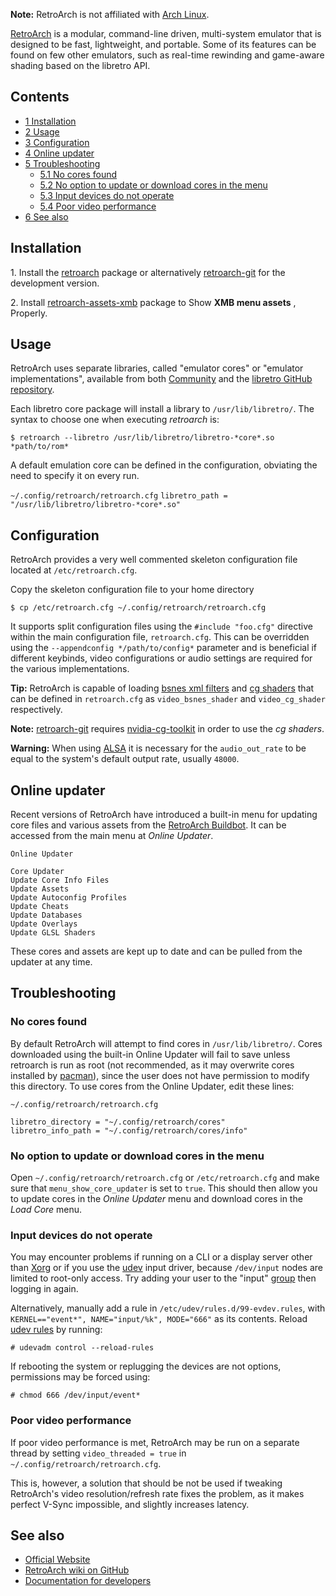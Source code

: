 **Note:** RetroArch is not affiliated with [Arch Linux](/index.php/Arch_Linux "Arch Linux").

[RetroArch](http://www.retroarch.com/) is a modular, command-line driven, multi-system emulator that is designed to be fast, lightweight, and portable. Some of its features can be found on few other emulators, such as real-time rewinding and game-aware shading based on the libretro API.

## Contents

*   [1 Installation](#Installation)
*   [2 Usage](#Usage)
*   [3 Configuration](#Configuration)
*   [4 Online updater](#Online_updater)
*   [5 Troubleshooting](#Troubleshooting)
    *   [5.1 No cores found](#No_cores_found)
    *   [5.2 No option to update or download cores in the menu](#No_option_to_update_or_download_cores_in_the_menu)
    *   [5.3 Input devices do not operate](#Input_devices_do_not_operate)
    *   [5.4 Poor video performance](#Poor_video_performance)
*   [6 See also](#See_also)

## Installation

1\. Install the [retroarch](https://www.archlinux.org/packages/?name=retroarch) package or alternatively [retroarch-git](https://aur.archlinux.org/packages/retroarch-git/) for the development version.

2\. Install [retroarch-assets-xmb](https://www.archlinux.org/packages/?name=retroarch-assets-xmb) package to Show **XMB menu assets** , Properly.

## Usage

RetroArch uses separate libraries, called "emulator cores" or "emulator implementations", available from both [Community](https://www.archlinux.org/packages/?q=libretro) and the [libretro GitHub repository](https://github.com/libretro).

Each libretro core package will install a library to `/usr/lib/libretro/`. The syntax to choose one when executing *retroarch* is:

```
$ retroarch --libretro /usr/lib/libretro/libretro-*core*.so *path/to/rom*

```

A default emulation core can be defined in the configuration, obviating the need to specify it on every run.

 `~/.config/retroarch/retroarch.cfg`  `libretro_path = "/usr/lib/libretro/libretro-*core*.so"` 

## Configuration

RetroArch provides a very well commented skeleton configuration file located at `/etc/retroarch.cfg`.

Copy the skeleton configuration file to your home directory

```
$ cp /etc/retroarch.cfg ~/.config/retroarch/retroarch.cfg

```

It supports split configuration files using the `#include "foo.cfg"` directive within the main configuration file, `retroarch.cfg`. This can be overridden using the `--appendconfig */path/to/config*` parameter and is beneficial if different keybinds, video configurations or audio settings are required for the various implementations.

**Tip:** RetroArch is capable of loading [bsnes xml filters](https://gitorious.org/bsnes/xml-shaders) and [cg shaders](https://github.com/libretro/common-shaders) that can be defined in `retroarch.cfg` as `video_bsnes_shader` and `video_cg_shader` respectively.

**Note:** [retroarch-git](https://aur.archlinux.org/packages/retroarch-git/) requires [nvidia-cg-toolkit](https://www.archlinux.org/packages/?name=nvidia-cg-toolkit) in order to use the *cg shaders*.

**Warning:** When using [ALSA](/index.php/ALSA "ALSA") it is necessary for the `audio_out_rate` to be equal to the system's default output rate, usually `48000`.

## Online updater

Recent versions of RetroArch have introduced a built-in menu for updating core files and various assets from the [RetroArch Buildbot](https://buildbot.libretro.com/). It can be accessed from the main menu at *Online Updater*.

 `Online Updater` 
```
Core Updater
Update Core Info Files
Update Assets
Update Autoconfig Profiles
Update Cheats
Update Databases
Update Overlays
Update GLSL Shaders
```

These cores and assets are kept up to date and can be pulled from the updater at any time.

## Troubleshooting

### No cores found

By default RetroArch will attempt to find cores in `/usr/lib/libretro/`. Cores downloaded using the built-in Online Updater will fail to save unless retroarch is run as root (not recommended, as it may overwrite cores installed by [pacman](/index.php/Pacman "Pacman")), since the user does not have permission to modify this directory. To use cores from the Online Updater, edit these lines:

 `~/.config/retroarch/retroarch.cfg` 
```
libretro_directory = "~/.config/retroarch/cores"
libretro_info_path = "~/.config/retroarch/cores/info"
```

### No option to update or download cores in the menu

Open `~/.config/retroarch/retroarch.cfg` or `/etc/retroarch.cfg` and make sure that `menu_show_core_updater` is set to `true`. This should then allow you to update cores in the *Online Updater* menu and download cores in the *Load Core* menu.

### Input devices do not operate

You may encounter problems if running on a CLI or a display server other than [Xorg](/index.php/Xorg "Xorg") or if you use the [udev](/index.php/Udev "Udev") input driver, because `/dev/input` nodes are limited to root-only access. Try adding your user to the "input" [group](/index.php/Group "Group") then logging in again.

Alternatively, manually add a rule in `/etc/udev/rules.d/99-evdev.rules`, with `KERNEL=="event*", NAME="input/%k", MODE="666"` as its contents. Reload [udev rules](/index.php/Udev_rules "Udev rules") by running:

```
# udevadm control --reload-rules

```

If rebooting the system or replugging the devices are not options, permissions may be forced using:

```
# chmod 666 /dev/input/event*

```

### Poor video performance

If poor video performance is met, RetroArch may be run on a separate thread by setting `video_threaded = true` in `~/.config/retroarch/retroarch.cfg`.

This is, however, a solution that should be not be used if tweaking RetroArch's video resolution/refresh rate fixes the problem, as it makes perfect V-Sync impossible, and slightly increases latency.

## See also

*   [Official Website](http://www.retroarch.com/)
*   [RetroArch wiki on GitHub](https://github.com/libretro/RetroArch/wiki)
*   [Documentation for developers](https://github.com/libretro/libretro.github.com/wiki/Documentation-devs)